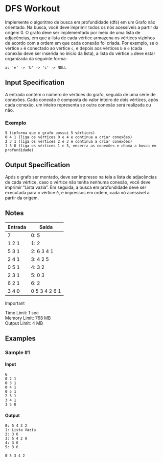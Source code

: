 # DFS Workout

Implemente o algoritmo de busca em profundidade (dfs) em um Grafo não orientado.
Na busca, você deve imprimir todos os nós acessíveis a partir da origem 0. O
grafo deve ser implementado por meio de uma lista de adjacências, em que a lista
de cada vértice armazena os vértices vizinhos de acordo com a ordem em que cada
conexão foi criada. Por exemplo, se o vértice `a` é conectado ao vértice `c`, e
depois aos vértices `b` e `e` (cada conexão deve ser inserida no inicio da
lista), a lista do vértice `a` deve estar organizada da seguinte forma:

```text
a: 'e' -> 'b' -> 'c' -> NULL
```

## Input Specification

A entrada contém o número de vértices do grafo, seguida de uma série de conexões.
Cada conexão é composta do valor inteiro de dois vértices, após cada conexão, um
inteiro representa se outra conexão será realizada ou não.

### Exemplo

```text
5 (informa que o grafo possui 5 vértices)
0 4 1 (liga os vértices 0 e 4 e continua a criar conexões)
2 3 1 (liga os vértices 2 e 3 e continua a criar conexões)
1 3 0 (liga os vértices 1 e 3, encerra as conexões e chama a busca em profundidade)
```

## Output Specification

Após o grafo ser montado, deve ser impresso na tela a lista de adjacências de
cada vértice, caso o vértice não tenha nenhuma conexão, você deve imprimir
“Lista vazia”. Em seguida, a busca em profundidade deve ser executada para o
vértice `0`, e impressos em ordem, cada nó acessível a partir da origem.

## Notes

| **Entrada** | **Saída**     |
| ----------- | ------------- |
| 7           | 0: 5          |
| 1 2 1       | 1: 2          |
| 5 3 1       | 2: 6 3 4 1    |
| 2 4 1       | 3: 4 2 5      |
| 0 5 1       | 4: 3 2        |
| 2 3 1       | 5: 0 3        |
| 6 2 1       | 6: 2          |
| 3 4 0       | 0 5 3 4 2 6 1 |

> [!IMPORTANT]
> Time Limit: 1 sec  
> Memory Limit: 768 MB  
> Output Limit: 4 MB

## Examples

### Sample #1

#### Input

```text
6 
0 2 1
0 3 1
0 4 1
0 5 1
2 3 1
3 4 1
3 5 0
```

#### Output

```text
0: 5 4 3 2 
1: Lista Vazia
2: 3 0 
3: 5 4 2 0 
4: 3 0 
5: 3 0 

0 5 3 4 2 
```
